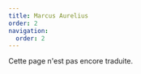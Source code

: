 ```yaml
---
title: Marcus Aurelius
order: 2
navigation:
  order: 2
---
```


Cette page n'est pas encore traduite.
